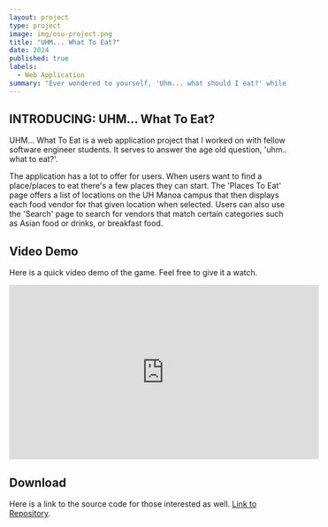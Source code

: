 ```yaml
---
layout: project
type: project
image: img/osu-project.png
title: "UHM... What To Eat?"
date: 2024
published: true
labels:
  - Web Application
summary: "Ever wondered to yourself, 'Uhm... what should I eat?' while on the UH Manoa Campus? Well I've got the solution for you.."
---
```


## INTRODUCING: UHM... What To Eat?
UHM... What To Eat is a web application project that I worked on with fellow software engineer students. It serves to answer the age old question, 'uhm.. what to eat?'.

The application has a lot to offer for users. When users want to find a place/places to eat there's a few places they can start. The 'Places To Eat' page offers a list of locations on the UH Manoa campus that then displays each food vendor for that given location when selected. Users can also use the 'Search' page to search for vendors that match certain categories such as Asian food or drinks, or breakfast food.


## Video Demo
Here is a quick video demo of the game. Feel free to give it a watch.
<div class="ratio ratio-4x3">
  <iframe width="560" height="315" src="https://www.youtube.com/embed/_Ten2E-5EZ4?si=cGEqQ8OKS-EA0wiW" title="YouTube video player" frameborder="0" allow="accelerometer; autoplay; clipboard-write; encrypted-media; gyroscope; picture-in-picture; web-share" allowfullscreen>
  </iframe>
</div>


## Download
Here is a link to the source code for those interested as well.
[Link to Repository](https://github.com/susa-s/osu-recreation).
